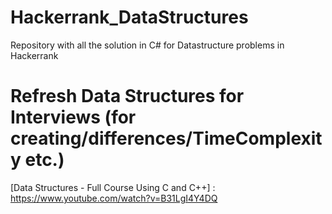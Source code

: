 # Hackerrank_DataStructures
Repository with all the solution in C# for Datastructure problems in Hackerrank

# Refresh Data Structures for Interviews (for creating/differences/TimeComplexity etc.)
[Data Structures - Full Course Using C and C++] : https://www.youtube.com/watch?v=B31LgI4Y4DQ
